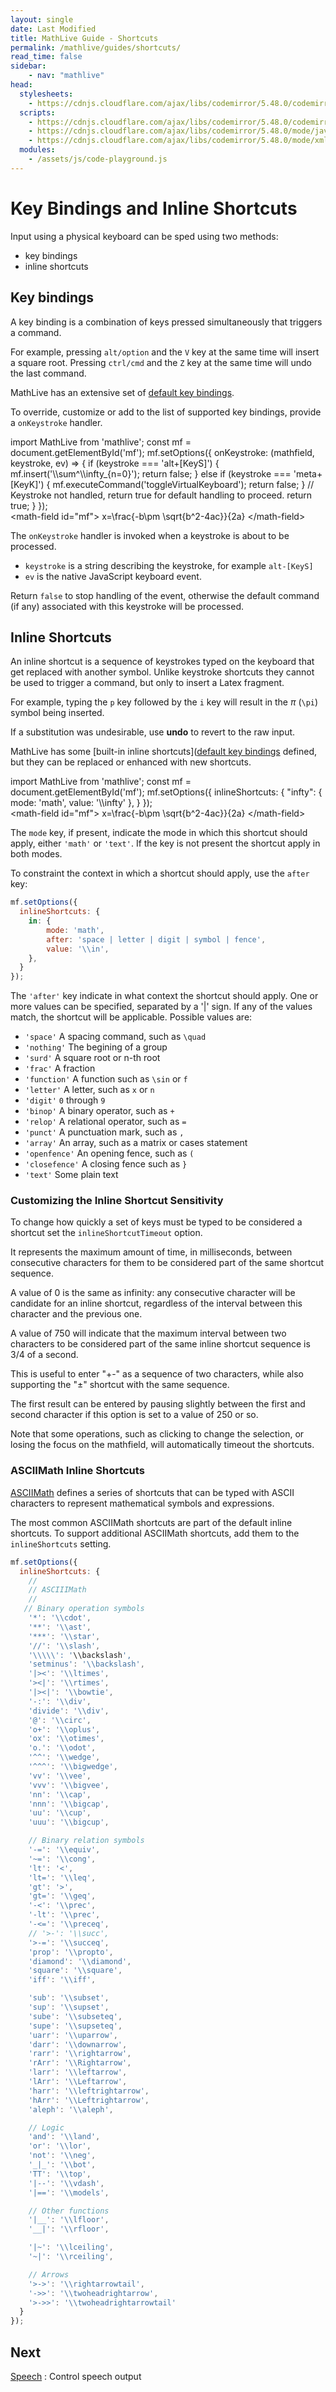 ```yaml
---
layout: single
date: Last Modified
title: MathLive Guide - Shortcuts
permalink: /mathlive/guides/shortcuts/
read_time: false
sidebar:
    - nav: "mathlive"
head:
  stylesheets:
    - https://cdnjs.cloudflare.com/ajax/libs/codemirror/5.48.0/codemirror.min.css
  scripts:
    - https://cdnjs.cloudflare.com/ajax/libs/codemirror/5.48.0/codemirror.min.js
    - https://cdnjs.cloudflare.com/ajax/libs/codemirror/5.48.0/mode/javascript/javascript.min.js
    - https://cdnjs.cloudflare.com/ajax/libs/codemirror/5.48.0/mode/xml/xml.min.js
  modules:
    - /assets/js/code-playground.js
---
```

<script>
    moduleMap = {
        mathlive: "//unpkg.com/mathlive/dist/mathlive.min.mjs",
        "html-to-image": "///assets/js/html-to-image.js",
    };
</script>

# Key Bindings and Inline Shortcuts

Input using a physical keyboard can be sped using two methods:

-   key bindings
-   inline shortcuts

## Key bindings

A key binding is a combination of keys pressed simultaneously that
triggers a command.

For example, pressing `alt/option` and the `V` key at the same time will insert
a square root. Pressing `ctrl/cmd` and the `Z` key at the same time will undo
the last command.

MathLive has an extensive set of [default key bindings](https://github.com/arnog/mathlive/blob/master/src/editor/keybindings.ts). 

To override, customize or add to the list of supported key bindings, provide a
`onKeystroke` handler.

<code-playground layout="stack" class="m-lg w-full-lg">
    <div slot="javascript">import MathLive from 'mathlive';
const mf = document.getElementById('mf');
mf.setOptions({
  onKeystroke: (mathfield, keystroke, ev) => {
    if (keystroke === 'alt+[KeyS]') {
      mf.insert('\\sum^\\infty_{n=0}');
      return false;
    } else if (keystroke === 'meta+[KeyK]') {
      mf.executeCommand('toggleVirtualKeyboard');
      return false;
    }
    // Keystroke not handled, return true for default handling to proceed.
    return true;
  }
});
</div>
    <div slot="html">&lt;math-field id="mf"&gt;
    x=\frac{-b\pm \sqrt{b^2-4ac}}{2a}
&lt;/math-field&gt;
</div>
</code-playground>

The `onKeystroke` handler is invoked when a keystroke is about to be processed.

-   `keystroke` is a string describing the keystroke, for example `alt-[KeyS]`
-   `ev` is the native JavaScript keyboard event.

Return `false` to stop handling of the event, otherwise the default command
(if any) associated with this keystroke will be processed.

## Inline Shortcuts

An inline shortcut is a sequence of keystrokes typed on the keyboard that get
replaced with another symbol. Unlike keystroke shortcuts they cannot be used to
trigger a command, but only to insert a Latex fragment.

For example, typing the `p` key followed by the `i` key will result in the _π_ (`\pi`) symbol being inserted.

If a substitution was undesirable, use **undo** to revert to the raw input.

MathLive has some [built-in inline shortcuts]([default key bindings](https://github.com/arnog/mathlive/blob/master/src/editor/shortcuts-definitions.ts) defined, but they can be replaced or
enhanced with new shortcuts.

<code-playground layout="stack" class="m-lg w-full-lg">
    <div slot="javascript">import MathLive from 'mathlive';
const mf = document.getElementById('mf');
mf.setOptions({
  inlineShortcuts: {
    "infty": { mode: 'math', value: '\\infty' },
  }
});
</div>
    <div slot="html">&lt;math-field id="mf"&gt;
    x=\frac{-b\pm \sqrt{b^2-4ac}}{2a}
&lt;/math-field&gt;
</div>
</code-playground>

The `mode` key, if present, indicate the mode in which this shortcut should apply, either `'math'` or `'text'`. If the key is not present the shortcut apply in both modes.


To constraint the context in which a shortcut should apply, use the `after` 
key:

```javascript
mf.setOptions({
  inlineShortcuts: {
    in: {
        mode: 'math',
        after: 'space | letter | digit | symbol | fence',
        value: '\\in',
    },
  }
});
```

The `'after'` key indicate in what context the shortcut should apply. One or more values can be specified, separated by a '|' sign. If any of the values match, the shortcut will be applicable. Possible values are:

-   `'space'` A spacing command, such as `\quad`
-   `'nothing'` The begining of a group
-   `'surd'` A square root or n-th root
-   `'frac'` A fraction
-   `'function'` A function such as `\sin` or `f`
-   `'letter'` A letter, such as `x` or `n`
-   `'digit'` `0` through `9`
-   `'binop'` A binary operator, such as `+`
-   `'relop'` A relational operator, such as `=`
-   `'punct'` A punctuation mark, such as `,`
-   `'array'` An array, such as a matrix or cases statement
-   `'openfence'` An opening fence, such as `(`
-   `'closefence'` A closing fence such as `}`
-   `'text'` Some plain text

### Customizing the Inline Shortcut Sensitivity

To change how quickly a set of keys must be typed to be considered a shortcut
set the  `inlineShortcutTimeout` option.

It represents the maximum amount of time, in milliseconds, between consecutive characters for them to be
considered part of the same shortcut sequence.

A value of 0 is the same as infinity: any consecutive
character will be candidate for an inline shortcut, regardless of the
interval between this character and the previous one.

A value of 750 will indicate that the maximum interval between two
characters to be considered part of the same inline shortcut sequence is
3/4 of a second.

This is useful to enter "+-" as a sequence of two characters, while also
supporting the "±" shortcut with the same sequence.

The first result can be entered by pausing slightly between the first and
second character if this option is set to a value of 250 or so.

Note that some operations, such as clicking to change the selection, or losing
the focus on the mathfield, will automatically timeout the shortcuts.

### ASCIIMath Inline Shortcuts

[ASCIIMath](https://github.com/asciimath/asciimathml/blob/master/ASCIIMathML.js) defines a series of shortcuts that can be typed with ASCII characters to
represent mathematical symbols and expressions.

The most common ASCIIMath shortcuts are part of the default inline shortcuts.
To support additional ASCIIMath shortcuts, add them to the `inlineShortcuts`
setting.

```js
mf.setOptions({
  inlineShortcuts: {
    //
    // ASCIIIMath
    //
   // Binary operation symbols
    '*': '\\cdot',
    '**': '\\ast',
    '***': '\\star',
    '//': '\\slash',
    '\\\\\': '\\backslash',
    'setminus': '\\backslash',
    '|><': '\\ltimes',
    '><|': '\\rtimes',
    '|><|': '\\bowtie',
    '-:': '\\div',
    'divide': '\\div',
    '@': '\\circ',
    'o+': '\\oplus',
    'ox': '\\otimes',
    'o.': '\\odot',
    '^^': '\\wedge',
    '^^^': '\\bigwedge',
    'vv': '\\vee',
    'vvv': '\\bigvee',
    'nn': '\\cap',
    'nnn': '\\bigcap',
    'uu': '\\cup',
    'uuu': '\\bigcup',

    // Binary relation symbols
    '-=': '\\equiv',
    '~=': '\\cong',
    'lt': '<',
    'lt=': '\\leq',
    'gt': '>',
    'gt=': '\\geq',
    '-<': '\\prec',
    '-lt': '\\prec',
    '-<=': '\\preceq',
    // '>-': '\\succ',
    '>-=': '\\succeq',
    'prop': '\\propto',
    'diamond': '\\diamond',
    'square': '\\square',
    'iff': '\\iff',

    'sub': '\\subset',
    'sup': '\\supset',
    'sube': '\\subseteq',
    'supe': '\\supseteq',
    'uarr': '\\uparrow',
    'darr': '\\downarrow',
    'rarr': '\\rightarrow',
    'rArr': '\\Rightarrow',
    'larr': '\\leftarrow',
    'lArr': '\\Leftarrow',
    'harr': '\\leftrightarrow',
    'hArr': '\\Leftrightarrow',
    'aleph': '\\aleph',

    // Logic
    'and': '\\land',
    'or': '\\lor',
    'not': '\\neg',
    '_|_': '\\bot',
    'TT': '\\top',
    '|--': '\\vdash',
    '|==': '\\models',

    // Other functions
    '|__': '\\lfloor',
    '__|': '\\rfloor',

    '|~': '\\lceiling',
    '~|': '\\rceiling',

    // Arrows
    '>->': '\\rightarrowtail',
    '->>': '\\twoheadrightarrow',
    '>->>': '\\twoheadrightarrowtail'
  }
});
```




## Next

<a href="/mathlive/guides/speech">Speech<span><i class="fas fa-chevron-right navigation"></i><span></span></a>
:    Control speech output
